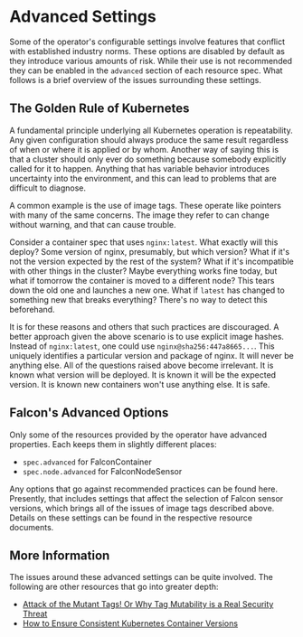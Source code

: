 # Advanced Settings

 Some of the operator's configurable settings involve features that conflict with established industry norms. These options are disabled by default as they introduce various amounts of risk. While their use is not recommended they can be enabled in the `advanced` section of each resource spec. What follows is a brief overview of the issues surrounding these settings.

## The Golden Rule of Kubernetes

A fundamental principle underlying all Kubernetes operation is repeatability. Any given configuration should always produce the same result regardless of when or where it is applied or by whom. Another way of saying this is that a cluster should only ever do something because somebody explicitly called for it to happen. Anything that has variable behavior introduces uncertainty into the environment, and this can lead to problems that are difficult to diagnose.

A common example is the use of image tags. These operate like pointers with many of the same concerns. The image they refer to can change without warning, and that can cause trouble.

Consider a container spec that uses `nginx:latest`. What exactly will this deploy? Some version of nginx, presumably, but which version? What if it's not the version expected by the rest of the system? What if it's incompatible with other things in the cluster? Maybe everything works fine today, but what if tomorrow the container is moved to a different node? This tears down the old one and launches a new one. What if `latest` has changed to something new that breaks everything? There's no way to detect this beforehand.

It is for these reasons and others that such practices are discouraged. A better approach given the above scenario is to use explicit image hashes. Instead of `nginx:latest`, one could use `nginx@sha256:447a8665...`. This uniquely identifies a particular version and package of nginx. It will never be anything else. All of the questions raised above become irrelevant. It is known what version will be deployed. It is known it will be the expected version. It is known new containers won't use anything else. It is safe.

## Falcon's Advanced Options

Only some of the resources provided by the operator have advanced properties. Each keeps them in slightly different places:

* `spec.advanced` for FalconContainer
* `spec.node.advanced` for FalconNodeSensor

Any options that go against recommended practices can be found here. Presently, that includes settings that affect the selection of Falcon sensor versions, which brings all of the issues of image tags described above. Details on these settings can be found in the respective resource documents.

## More Information

The issues around these advanced settings can be quite involved. The following are other resources that go into greater depth:

* [Attack of the Mutant Tags! Or Why Tag Mutability is a Real Security Threat](https://sysdig.com/blog/toctou-tag-mutability/)
* [How to Ensure Consistent Kubernetes Container Versions](https://www.gremlin.com/blog/kubernetes-container-image-version-uniformity)

